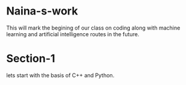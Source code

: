 # Naina-s-work
This will mark the begining of our class on coding along with machine learning and artificial intelligence routes in the future.

# Section-1
lets start with the basis of C++ and Python.
